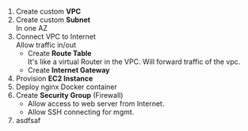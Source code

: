 1. Create custom **VPC**
2. Create custom **Subnet**  
    In one AZ
3. Connect VPC to Internet  
   Allow traffic in/out
   * Create **Route Table**  
   It's like a virtual Router in the VPC. Will forward traffic of the vpc.
   * Create **Internet Gateway**
4. Provision **EC2 Instance**
5. Deploy nginx Docker container
6. Create **Security Group** (Firewall)
   * Allow access to web server from Internet.
   * Allow SSH connecting for mgmt.
7. asdfsaf